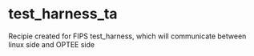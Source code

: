 # test_harness_ta
Recipie created for FIPS test_harness, which will communicate between linux side and OPTEE side
